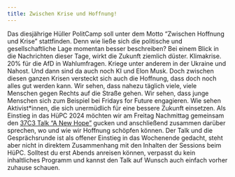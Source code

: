 ```yaml
---
title: Zwischen Krise und Hoffnung!
---
```


Das diesjährige Hüller PolitCamp soll unter dem Motto “Zwischen Hoffnung und Krise” stattfinden. Denn wie ließe sich die politische und gesellschaftliche Lage momentan besser beschreiben? 
Bei einem Blick in die Nachrichten dieser Tage, wirkt die Zukunft ziemlich düster. Klimakrise. 20% für die AfD in Wahlumfragen. Kriege unter anderem in der Ukraine und Nahost. Und dann sind da auch noch KI und Elon Musk. Doch zwischen diesen ganzen Krisen versteckt sich auch die Hoffnung, dass doch noch alles gut werden kann. Wir sehen, dass nahezu täglich viele, viele Menschen gegen Rechts auf die Straße gehen. Wir sehen, dass junge Menschen sich zum Beispiel bei Fridays for Future engagieren. Wie sehen Aktivist\*innen, die sich unermüdlich für eine bessere Zukunft einsetzen. 
Als Einstieg in das HüPC 2024 möchten wir am Freitag Nachmittag gemeinsam den [37C3 Talk “A New Hope”](https://events.ccc.de/congress/2023/hub/de/event/a_new_hope_de/) gucken und anschließend zusammen darüber sprechen, wo und wie wir Hoffnung schöpfen können. Der Talk und die Gesprächsrunde ist als offener Einstieg in das Wochenende gedacht, steht aber nicht in direktem Zusammenhang mit den Inhalten der Sessions beim HüPC. Solltest du erst Abends anreisen können, verpasst du kein inhaltliches Programm und kannst den Talk auf Wunsch auch einfach vorher zuhause schauen.
